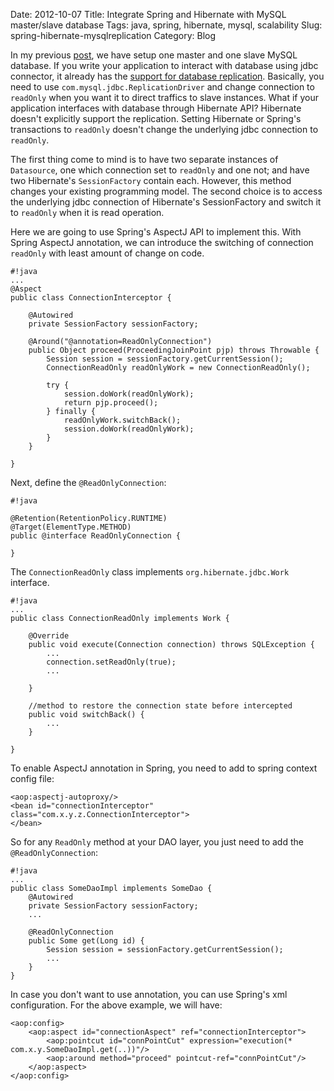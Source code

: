 Date: 2012-10-07
Title: Integrate Spring and Hibernate with MySQL master/slave database
Tags: java, spring, hibernate, mysql, scalability
Slug: spring-hibernate-mysqlreplication
Category: Blog

In my previous [post](/../2012/10/06/mysql-replication.html), we have setup one master and one slave MySQL database. If you write your application to interact with database using jdbc connector, it already has the [support for database replication](http://dev.mysql.com/doc/refman/5.1/en/connector-j-reference-replication-connection.html). Basically, you need to use `com.mysql.jdbc.ReplicationDriver` and change connection to `readOnly` when you want it to direct traffics to slave instances. What if your application interfaces with database through Hibernate API? Hibernate doesn't explicitly support the replication. Setting Hibernate or Spring's transactions to `readOnly` doesn't change the underlying jdbc connection to `readOnly`. 

The first thing come to mind is to have two separate instances of `Datasource`, one which connection set to `readOnly` and one not; and have two Hibernate's `SessionFactory` contain each. However, this method changes your existing programming model. The second choice is to access the underlying jdbc connection of Hibernate's SessionFactory and switch it to `readOnly` when it is read operation. 

Here we are going to use Spring's AspectJ API to implement this. With Spring AspectJ annotation, we can introduce the switching of connection `readOnly` with least amount of change on code.  

    #!java
    ...
    @Aspect
    public class ConnectionInterceptor {
       
        @Autowired
        private SessionFactory sessionFactory; 

        @Around("@annotation=ReadOnlyConnection")
        public Object proceed(ProceedingJoinPoint pjp) throws Throwable {
            Session session = sessionFactory.getCurrentSession();
            ConnectionReadOnly readOnlyWork = new ConnectionReadOnly();

            try {
                session.doWork(readOnlyWork);
                return pjp.proceed();
            } finally {
                readOnlyWork.switchBack();
                session.doWork(readOnlyWork);
            }
        }
    
    }

Next, define the `@ReadOnlyConnection`:

    #!java

    @Retention(RetentionPolicy.RUNTIME)
    @Target(ElementType.METHOD)
    public @interface ReadOnlyConnection {
    
    }

The `ConnectionReadOnly` class implements `org.hibernate.jdbc.Work` interface.  

    #!java
    ...
    public class ConnectionReadOnly implements Work {
    
        @Override
        public void execute(Connection connection) throws SQLException {
            ...
            connection.setReadOnly(true);
            ...

        }

        //method to restore the connection state before intercepted
        public void switchBack() {
            ... 
        }
    
    }

To enable AspectJ annotation in Spring, you need to add to spring context config file: 

    <aop:aspectj-autoproxy/>
    <bean id="connectionInterceptor" class="com.x.y.z.ConnectionInterceptor">
    </bean>

So for any `ReadOnly` method at your DAO layer, you just need to add the `@ReadOnlyConnection`:

    #!java
    ...
    public class SomeDaoImpl implements SomeDao {
        @Autowired
        private SessionFactory sessionFactory;
        ...
        
        @ReadOnlyConnection
        public Some get(Long id) {
            Session session = sessionFactory.getCurrentSession();
            ...
        }
    }

In case you don't want to use annotation, you can use Spring's xml configuration. For the above example, we will have: 

    <aop:config>
        <aop:aspect id="connectionAspect" ref="connectionInterceptor">
            <aop:pointcut id="connPointCut" expression="execution(* com.x.y.SomeDaoImpl.get(..))"/>
            <aop:around method="proceed" pointcut-ref="connPointCut"/>
        </aop:aspect>
    </aop:config>






